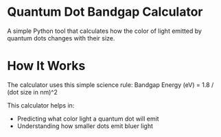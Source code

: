 # Quantum Dot Bandgap Calculator
A simple Python tool that calculates how the color of light emitted by quantum dots changes with their size.

# How It Works
The calculator uses this simple science rule:
Bandgap Energy (eV) = 1.8 / (dot size in nm)^2

This calculator helps in:
- Predicting what color light a quantum dot will emit
- Understanding how smaller dots emit bluer light
